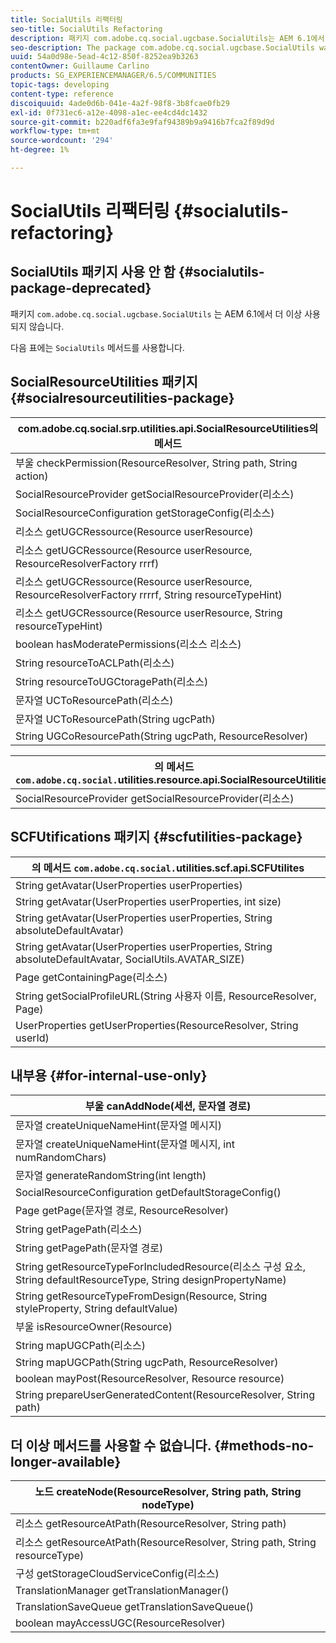 ```yaml
---
title: SocialUtils 리팩터링
seo-title: SocialUtils Refactoring
description: 패키지 com.adobe.cq.social.ugcbase.SocialUtils는 AEM 6.1에서 더 이상 사용되지 않습니다
seo-description: The package com.adobe.cq.social.ugcbase.SocialUtils was deprecated in AEM 6.1
uuid: 54a0d98e-5ead-4c12-850f-8252ea9b3263
contentOwner: Guillaume Carlino
products: SG_EXPERIENCEMANAGER/6.5/COMMUNITIES
topic-tags: developing
content-type: reference
discoiquuid: 4ade0d6b-041e-4a2f-98f8-3b8fcae0fb29
exl-id: 0f731ec6-a12e-4098-a1ec-ee4cd4dc1432
source-git-commit: b220adf6fa3e9faf94389b9a9416b7fca2f89d9d
workflow-type: tm+mt
source-wordcount: '294'
ht-degree: 1%

---
```


# SocialUtils 리팩터링 {#socialutils-refactoring}

## SocialUtils 패키지 사용 안 함 {#socialutils-package-deprecated}

패키지 `com.adobe.cq.social.ugcbase.SocialUtils` 는 AEM 6.1에서 더 이상 사용되지 않습니다.

다음 표에는 `SocialUtils` 메서드를 사용합니다.

## SocialResourceUtilities 패키지  {#socialresourceutilities-package}

| com.adobe.cq.social.srp.utilities.api.SocialResourceUtilities의 메서드 |
|---|
| 부울 checkPermission(ResourceResolver, String path, String action) |  |
| SocialResourceProvider getSocialResourceProvider(리소스) |  |
| SocialResourceConfiguration getStorageConfig(리소스) |  |
| 리소스 getUGCRessource(Resource userResource) |  |
| 리소스 getUGCRessource(Resource userResource, ResourceResolverFactory rrrf) | 새 항목 |
| 리소스 getUGCRessource(Resource userResource, ResourceResolverFactory rrrrf, String resourceTypeHint) | 새 항목 |
| 리소스 getUGCRessource(Resource userResource, String resourceTypeHint) |  |
| boolean hasModeratePermissions(리소스 리소스) |  |
| String resourceToACLPath(리소스) |  |
| String resourceToUGCtoragePath(리소스) | string resourceToUGCPath(리소스) 대체 |
| 문자열 UCToResourcePath(리소스) |  |
| 문자열 UCToResourcePath(String ugcPath) | 메서드 서명이 변경되었습니다. |
| String UGCoResourcePath(String ugcPath, ResourceResolver) | 새 항목 |

| 의 메서드 `com.adobe.cq.social.`utilities.resource.api.SocialResourceUtilities |
|---|
| SocialResourceProvider getSocialResourceProvider(리소스) | 는 SocialResourceProvider getConfiguredProvider(리소스) 대체 |

## SCFUtifications 패키지 {#scfutilities-package}

| 의 메서드 `com.adobe.cq.social.`utilities.scf.api.SCFUtilites |
|---|
| String getAvatar(UserProperties userProperties) |
| String getAvatar(UserProperties userProperties, int size) |
| String getAvatar(UserProperties userProperties, String absoluteDefaultAvatar) |
| String getAvatar(UserProperties userProperties, String absoluteDefaultAvatar, SocialUtils.AVATAR_SIZE) |
| Page getContainingPage(리소스) |
| String getSocialProfileURL(String 사용자 이름, ResourceResolver, Page) |
| UserProperties getUserProperties(ResourceResolver, String userId) |

## 내부용 {#for-internal-use-only}

| 부울 canAddNode(세션, 문자열 경로) |
|---|
| 문자열 createUniqueNameHint(문자열 메시지) |
| 문자열 createUniqueNameHint(문자열 메시지, int numRandomChars) |
| 문자열 generateRandomString(int length) |
| SocialResourceConfiguration getDefaultStorageConfig() |
| Page getPage(문자열 경로, ResourceResolver) |
| String getPagePath(리소스) |
| String getPagePath(문자열 경로) |
| String getResourceTypeForIncludedResource(리소스 구성 요소, String defaultResourceType, String designPropertyName) |
| String getResourceTypeFromDesign(Resource, String styleProperty, String defaultValue) |
| 부울 isResourceOwner(Resource) |
| String mapUGCPath(리소스) |
| String mapUGCPath(String ugcPath, ResourceResolver) |
| boolean mayPost(ResourceResolver, Resource resource) |
| String prepareUserGeneratedContent(ResourceResolver, String path) |

## 더 이상 메서드를 사용할 수 없습니다. {#methods-no-longer-available}

| 노드 createNode(ResourceResolver, String path, String nodeType) |
|---|
| 리소스 getResourceAtPath(ResourceResolver, String path) |
| 리소스 getResourceAtPath(ResourceResolver, String path, String resourceType) |
| 구성 getStorageCloudServiceConfig(리소스) |
| TranslationManager getTranslationManager() |
| TranslationSaveQueue getTranslationSaveQueue() |
| boolean mayAccessUGC(ResourceResolver) |
